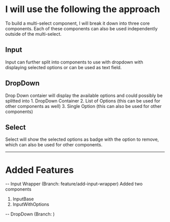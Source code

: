 # I will use the following the approach

To build a multi-select component, I will break it down into three core components. Each of these components can also be used independently outside of the multi-select.

## Input
Input can further split into components to use with dropdown with displaying selected options or can be used as text field.

## DropDown
Drop Down contaier will display the available options and could possibly be splitted into
    1. DropDown Container
    2. List of Options (this can be used for other components as well)
    3. Single Option (this can also be used for other components)

## Select
Select will show the selected options as badge with the option  to remove, which can also be used for other components.

-------------------------------------------------------------------------------

# Added Features

 -- Input Wrapper (Branch: feature/add-input-wrapper)
 Added two components
 1. InputBase
 2. InputWithOptions

 -- DropDown (Branch: )